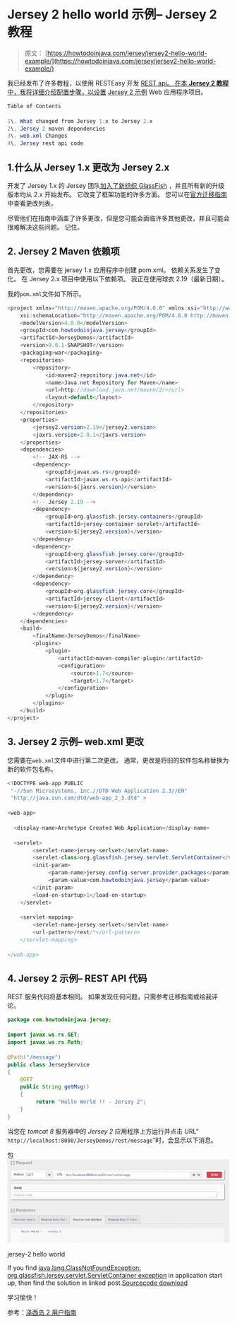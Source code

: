 # Jersey 2 hello world 示例– Jersey 2 教程

> 原文： [https://howtodoinjava.com/jersey/jersey2-hello-world-example/](https://howtodoinjava.com/jersey/jersey2-hello-world-example/)

我已经发布了许多教程，以使用 RESTEasy 开发 [REST api。 在本 **Jersey 2 教程**中，我将详细介绍配置步骤，以设置](//howtodoinjava.com/restful-web-service/) [Jersey 2 示例](https://jersey.java.net/) Web 应用程序项目。

```java
Table of Contents

1\. What changed from Jersey 1.x to Jersey 2.x
2\. Jersey 2 maven dependencies
3\. web.xml Changes
4\. Jersey rest api code
```

## 1.什么从 Jersey 1.x 更改为 Jersey 2.x

开发了 Jersey 1.x 的 Jersey 团队[加入了新组织 GlassFish](https://stackoverflow.com/questions/17089250/difference-com-sun-jersey-and-org-glassfish-jersey) ，并且所有新的升级版本均从 2.x 开始发布。 它改变了框架功能的许多方面。 您可以在[官方迁移指南](https://jersey.java.net/documentation/latest/migration.html#mig-1.x)中查看更改列表。

尽管他们在指南中涵盖了许多更改，但是您可能会面临许多其他更改，并且可能会很难解决这些问题。 记住。

## 2\. Jersey 2 Maven 依赖项

首先更改，您需要在 jersey 1.x 应用程序中创建 pom.xml。 依赖关系发生了变化。 在 Jersey 2.x 项目中使用以下依赖项。 我正在使用球衣 2.19（最新日期）。

我的`pom.xml`文件如下所示。

```java
<project xmlns="http://maven.apache.org/POM/4.0.0" xmlns:xsi="http://www.w3.org/2001/XMLSchema-instance"
	xsi:schemaLocation="http://maven.apache.org/POM/4.0.0 http://maven.apache.org/xsd/maven-4.0.0.xsd;
	<modelVersion>4.0.0</modelVersion>
	<groupId>com.howtodoinjava.jersey</groupId>
	<artifactId>JerseyDemos</artifactId>
	<version>0.0.1-SNAPSHOT</version>
	<packaging>war</packaging>
	<repositories>
		<repository>
			<id>maven2-repository.java.net</id>
			<name>Java.net Repository for Maven</name>
			<url>http://download.java.net/maven/2/</url>
			<layout>default</layout>
		</repository>
	</repositories>
	<properties>
		<jersey2.version>2.19</jersey2.version>
		<jaxrs.version>2.0.1</jaxrs.version>
	</properties>
	<dependencies>
		<!-- JAX-RS -->
		<dependency>
			<groupId>javax.ws.rs</groupId>
			<artifactId>javax.ws.rs-api</artifactId>
			<version>${jaxrs.version}</version>
		</dependency>
		<!-- Jersey 2.19 -->
		<dependency>
			<groupId>org.glassfish.jersey.containers</groupId>
			<artifactId>jersey-container-servlet</artifactId>
			<version>${jersey2.version}</version>
		</dependency>
		<dependency>
			<groupId>org.glassfish.jersey.core</groupId>
			<artifactId>jersey-server</artifactId>
			<version>${jersey2.version}</version>
		</dependency>
		<dependency>
			<groupId>org.glassfish.jersey.core</groupId>
			<artifactId>jersey-client</artifactId>
			<version>${jersey2.version}</version>
		</dependency>
	</dependencies>
	<build>
		<finalName>JerseyDemos</finalName>
		<plugins>
			<plugin>
				<artifactId>maven-compiler-plugin</artifactId>
				<configuration>
					<source>1.7</source>
					<target>1.7</target>
				</configuration>
			</plugin>
		</plugins>
	</build>
</project>

```

## 3\. Jersey 2 示例– web.xml 更改

您需要在`web.xml`文件中进行第二次更改。 通常，更改是将旧的软件包名称替换为新的软件包名称。

```java
<!DOCTYPE web-app PUBLIC
 "-//Sun Microsystems, Inc.//DTD Web Application 2.3//EN"
 "http://java.sun.com/dtd/web-app_2_3.dtd" >

<web-app>

  <display-name>Archetype Created Web Application</display-name>

  <servlet>
        <servlet-name>jersey-serlvet</servlet-name>
        <servlet-class>org.glassfish.jersey.servlet.ServletContainer</servlet-class>
        <init-param>
             <param-name>jersey.config.server.provider.packages</param-name>
             <param-value>com.howtodoinjava.jersey</param-value>
        </init-param>
        <load-on-startup>1</load-on-startup>
    </servlet>

    <servlet-mapping>
        <servlet-name>jersey-serlvet</servlet-name>
        <url-pattern>/rest/*</url-pattern>
    </servlet-mapping>

</web-app>

```

## 4\. Jersey 2 示例– REST API 代码

REST 服务代码将基本相同。 如果发现任何问题，只需参考迁移指南或给我评论。

```java
package com.howtodoinjava.jersey;

import javax.ws.rs.GET;
import javax.ws.rs.Path;

@Path("/message")
public class JerseyService
{
    @GET
    public String getMsg()
    {
         return "Hello World !! - Jersey 2";
    }
}

```

当您在 *tomcat 8* 服务器中的 *Jersey 2* 应用程序上方运行并点击 URL“ `http://localhost:8080/JerseyDemos/rest/message`”时，会显示以下消息。

包![jersey-2 hello world](img/61e948f4dfd1e01a479660ec2aa729ae.png)

jersey-2 hello world



If you find [java.lang.ClassNotFoundException: org.glassfish.jersey.servlet.ServletContainer exception](//howtodoinjava.com/jersey/solved-java-lang-classnotfoundexception-org-glassfish-jersey-servlet-servletcontainer/) in application start up, then find the solution in linked post.[Sourcecode download](//howtodoinjava.com/wp-content/uploads/2015/08/JerseyDemos.zip)

学习愉快！

参考：[泽西岛 2 用户指南](https://jersey.java.net/documentation/latest/user-guide.html)